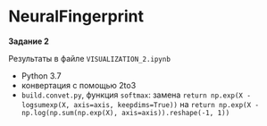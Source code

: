 # NeuralFingerprint
**Задание 2**

Результаты в файле `VISUALIZATION_2.ipynb`

- Python 3.7
- конвертация с помощью 2to3
- `build.convet.py`, функция `softmax`:
замена `return np.exp(X - logsumexp(X, axis=axis, keepdims=True))` на `return np.exp(X - np.log(np.sum(np.exp(X), axis=axis)).reshape(-1, 1))`
